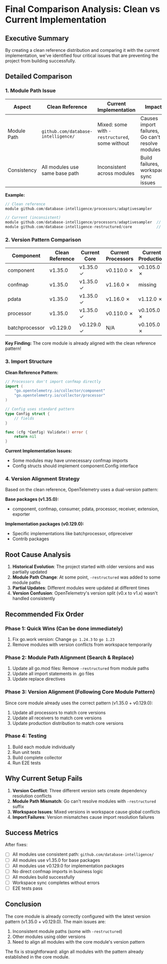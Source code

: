 # Final Comparison Analysis: Clean vs Current Implementation

## Executive Summary

By creating a clean reference distribution and comparing it with the current implementation, we've identified four critical issues that are preventing the project from building successfully.

## Detailed Comparison

### 1. Module Path Issue

| Aspect | Clean Reference | Current Implementation | Impact |
|--------|----------------|----------------------|---------|
| Module Path | `github.com/database-intelligence/` | Mixed: some with `-restructured`, some without | Causes import failures, Go can't resolve modules |
| Consistency | All modules use same base path | Inconsistent across modules | Build failures, workspace sync issues |

**Example:**
```go
// Clean reference
module github.com/database-intelligence/processors/adaptivesampler

// Current (inconsistent)
module github.com/database-intelligence/processors/adaptivesampler  // ✓ Correct
module github.com/database-intelligence-restructured/core           // ✗ Wrong
```

### 2. Version Pattern Comparison

| Component | Clean Reference | Current Core | Current Processors | Current Production |
|-----------|----------------|--------------|-------------------|-------------------|
| component | v1.35.0 | v1.35.0 ✓ | v0.110.0 ✗ | v0.105.0 ✗ |
| confmap | v1.35.0 | v1.35.0 ✓ | v1.16.0 ✗ | missing |
| pdata | v1.35.0 | v1.35.0 ✓ | v1.16.0 ✗ | v1.12.0 ✗ |
| processor | v1.35.0 | v1.35.0 ✓ | v0.110.0 ✗ | v0.105.0 ✗ |
| batchprocessor | v0.129.0 | v0.129.0 ✓ | N/A | v0.105.0 ✗ |

**Key Finding:** The core module is already aligned with the clean reference pattern!

### 3. Import Structure

**Clean Reference Pattern:**
```go
// Processors don't import confmap directly
import (
    "go.opentelemetry.io/collector/component"
    "go.opentelemetry.io/collector/processor"
)

// Config uses standard pattern
type Config struct {
    // fields
}

func (cfg *Config) Validate() error {
    return nil
}
```

**Current Implementation Issues:**
- Some modules may have unnecessary confmap imports
- Config structs should implement component.Config interface

### 4. Version Alignment Strategy

Based on the clean reference, OpenTelemetry uses a dual-version pattern:

**Base packages (v1.35.0):**
- component, confmap, consumer, pdata, processor, receiver, extension, exporter

**Implementation packages (v0.129.0):**
- Specific implementations like batchprocessor, otlpreceiver
- Contrib packages

## Root Cause Analysis

1. **Historical Evolution**: The project started with older versions and was partially updated
2. **Module Path Change**: At some point, `-restructured` was added to some module paths
3. **Partial Updates**: Different modules were updated at different times
4. **Version Confusion**: OpenTelemetry's version split (v0.x to v1.x) wasn't handled consistently

## Recommended Fix Order

### Phase 1: Quick Wins (Can be done immediately)
1. Fix go.work version: Change `go 1.24.3` to `go 1.23`
2. Remove modules with version conflicts from workspace temporarily

### Phase 2: Module Path Alignment (Search & Replace)
1. Update all go.mod files: Remove `-restructured` from module paths
2. Update all import statements in .go files
3. Update replace directives

### Phase 3: Version Alignment (Following Core Module Pattern)
Since core module already uses the correct pattern (v1.35.0 + v0.129.0):
1. Update all processors to match core versions
2. Update all receivers to match core versions
3. Update production distribution to match core versions

### Phase 4: Testing
1. Build each module individually
2. Run unit tests
3. Build complete collector
4. Run E2E tests

## Why Current Setup Fails

1. **Version Conflict**: Three different version sets create dependency resolution conflicts
2. **Module Path Mismatch**: Go can't resolve modules with `-restructured` suffix
3. **Workspace Issues**: Mixed versions in workspace cause global conflicts
4. **Import Failures**: Version mismatches cause import resolution failures

## Success Metrics

After fixes:
- [ ] All modules use consistent path: `github.com/database-intelligence/`
- [ ] All modules use v1.35.0 for base packages
- [ ] All modules use v0.129.0 for implementation packages
- [ ] No direct confmap imports in business logic
- [ ] All modules build successfully
- [ ] Workspace sync completes without errors
- [ ] E2E tests pass

## Conclusion

The core module is already correctly configured with the latest version pattern (v1.35.0 + v0.129.0). The main issues are:
1. Inconsistent module paths (some with `-restructured`)
2. Other modules using older versions
3. Need to align all modules with the core module's version pattern

The fix is straightforward: align all modules with the pattern already established in the core module.